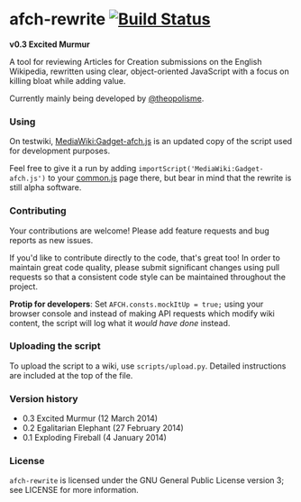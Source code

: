afch-rewrite [![Build Status](https://travis-ci.org/WPAFC/afch-rewrite.png)](https://travis-ci.org/WPAFC/afch-rewrite)
============

**v0.3 Excited Murmur**

A tool for reviewing Articles for Creation submissions on the English Wikipedia, rewritten using clear, object-oriented JavaScript with a focus on killing bloat while adding value.

Currently mainly being developed by [@theopolisme](https://github.com/theopolisme).

### Using

On testwiki, [MediaWiki:Gadget-afch.js](https://test.wikipedia.org/wiki/MediaWiki:Gadget-afch.js) is an updated copy of the script used for development purposes.

Feel free to give it a run by adding `importScript('MediaWiki:Gadget-afch.js')` to your [common.js](https://test.wikipedia.org/wiki/Special:MyPage/common.js) page there, but bear in mind that the rewrite is still alpha software.

### Contributing

Your contributions are welcome! Please add feature requests and bug reports as new issues.

If you'd like to contribute directly to the code, that's great too! In order to maintain great code quality, please submit significant changes using pull requests so that a consistent code style can be maintained throughout the project.

**Protip for developers**: Set `AFCH.consts.mockItUp = true;` using your browser console and instead of making API requests which modify wiki content, the script will log what it *would have done* instead.

### Uploading the script
To upload the script to a wiki, use `scripts/upload.py`. Detailed instructions are included at the top of the file.

### Version history

* 0.3 Excited Murmur (12 March 2014)
* 0.2 Egalitarian Elephant (27 February 2014)
* 0.1 Exploding Fireball (4 January 2014)

### License

`afch-rewrite` is licensed under the GNU General Public License version 3; see LICENSE for more information.
